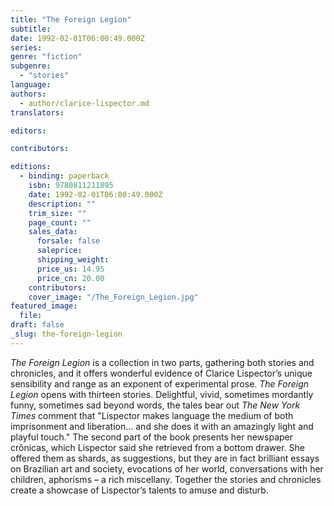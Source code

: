 ```yaml
---
title: "The Foreign Legion"
subtitle:
date: 1992-02-01T06:00:49.000Z
series:
genre: "fiction"
subgenre:
  - "stories"
language:
authors:
  - author/clarice-lispector.md
translators:

editors:

contributors:

editions:
  - binding: paperback
    isbn: 9780811211895
    date: 1992-02-01T06:00:49.000Z
    description: ""
    trim_size: ""
    page_count: ""
    sales_data:
      forsale: false
      saleprice:
      shipping_weight:
      price_us: 14.95
      price_cn: 20.00
    contributors:
    cover_image: "/The_Foreign_Legion.jpg"
featured_image:
  file:
draft: false
_slug: the-foreign-legion
---
```


_The Foreign Legion_ is a collection in two parts, gathering both stories and chronicles, and it offers wonderful evidence of Clarice Lispector’s unique sensibility and range as an exponent of experimental prose. _The Foreign Legion_ opens with thirteen stories. Delightful, vivid, sometimes mordantly funny, sometimes sad beyond words, the tales bear out _The New York Times_ comment that "Lispector makes language the medium of both imprisonment and liberation... and she does it with an amazingly light and playful touch." The second part of the book presents her newspaper crônicas, which Lispector said she retrieved from a bottom drawer. She offered them as shards, as suggestions, but they are in fact brilliant essays on Brazilian art and society, evocations of her world, conversations with her children, aphorisms – a rich miscellany. Together the stories and chronicles create a showcase of Lispector’s talents to amuse and disturb.

